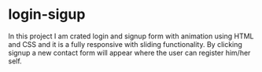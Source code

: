 # login-sigup
In this project I am crated login and signup form with animation using HTML and CSS and it is  a fully responsive with sliding functionality.
By clicking signup a new contact form will appear where the user can register him/her self.
